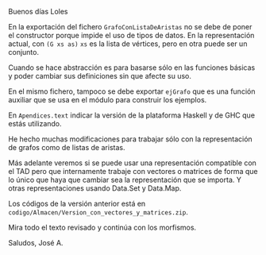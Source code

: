 Buenos días Loles

En la exportación del fichero `GrafoConListaDeAristas` no se debe de poner el
constructor porque impide el uso de tipos de datos. En la representación
actual, con `(G xs as)` `xs` es la lista de vértices, pero en otra puede ser un
conjunto. 

Cuando se hace abstracción es para basarse sólo en las funciones básicas y
poder cambiar sus definiciones sin que afecte su uso.

En el mismo fichero, tampoco se debe exportar `ejGrafo` que es una función
auxiliar que se usa en el módulo para construir los ejemplos.

En `Apendices.text` indicar la versión de la plataforma Haskell y de GHC que
estás utilizando. 

He hecho muchas modificaciones para trabajar sólo con la representación de
grafos como de listas de aristas.
 
Más adelante veremos si se puede usar una representación compatible con el
TAD pero que internamente trabaje con vectores o matrices de forma que lo único
que haya que cambiar sea la representación que se importa. Y otras
representaciones usando Data.Set y Data.Map.

Los códigos de la versión anterior está en
`codigo/Almacen/Version_con_vectores_y_matrices.zip`. 

Mira todo el texto revisado y continúa con los morfismos.

Saludos, José A.


